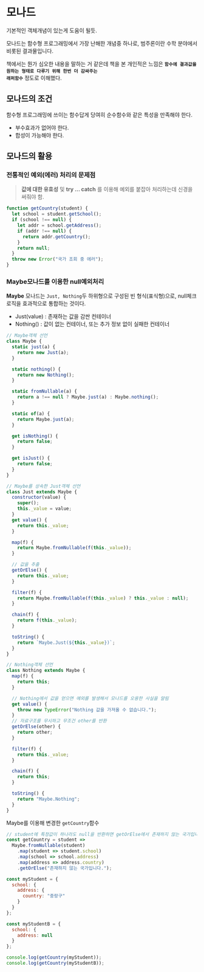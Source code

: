 # 모나드

기본적인 객체개념이 있는게 도움이 될듯.

모나드는 함수형 프로그래밍에서 가장 난해한 개념중 하나로, 범주론이란 수학 분야에서 비롯된 결과물입니다.

책에서는 뭔가 심오한 내용을 말하는 거 같은데 책을 본 개인적은 느낌은
<code>**함수에 결과값을 원하는 형태로 다루기 위해 한번 더 감싸주는 래퍼함수**</code> 정도로 이해했다.

## 모나드의 조건

함수형 프로그래밍에 쓰이는 함수답게 당여히 순수함수와 같은 특성을 만족해야 한다.

- 부수효과가 없어야 한다.
- 합성이 가능해야 한다.

## 모나드의 활용

### 전통적인 예외(에러) 처리의 문제점

> **값에 대한 유효성** 및 **try ... catch** 를 이용해 예외를 붙잡아 처리하는데 신경을 써줘야 함.

```javascript
function getCountry(student) {
  let school = student.getSchool();
  if (school !== null) {
    let addr = school.getAddress();
    if (addr !== null) {
      return addr.getCountry();
    }
    return null;
  }
  throw new Error("국가 조회 중 에러");
}
```

### Maybe모나드를 이용한 null예외처리

**Maybe** 모나드는 <code>Just, Nothing</code>두 하위형으로 구성된 빈 형식(표식형)으로, null체크 로직을 효과적으로 통합하는 것이다.

- Just(value) : 존재하는 값을 감싼 컨테이너
- Nothing() : 값이 없는 컨테이너, 또는 추가 정보 없이 실패한 컨테이너

```javascript
// Maybe객체 선언
class Maybe {
  static just(a) {
    return new Just(a);
  }

  static nothing() {
    return new Nothing();
  }

  static fromNullable(a) {
    return a !== null ? Maybe.just(a) : Maybe.nothing();
  }

  static of(a) {
    return Maybe.just(a);
  }

  get isNothing() {
    return false;
  }

  get isJust() {
    return false;
  }
}

// Maybe를 상속한 Just객체 선언
class Just extends Maybe {
  constructor(value) {
    super();
    this._value = value;
  }
  get value() {
    return this._value;
  }

  map(f) {
    return Maybe.fromNullable(f(this._value));
  }

  // 값을 추출
  getOrElse() {
    return this._value;
  }

  filter(f) {
    return Maybe.fromNullable(f(this._value) ? this._value : null);
  }

  chain(f) {
    return f(this._value);
  }

  toString() {
    return `Maybe.Just(${this._value})`;
  }
}

// Nothing객체 선언
class Nothing extends Maybe {
  map(f) {
    return this;
  }

  // Nothing에서 값을 얻으면 예외를 발생해서 모나드를 오용한 사실을 알림
  get value() {
    throw new TypeError("Nothing 값을 가져올 수 없습니다.");
  }
  // 자료구조를 무시하고 무조건 other를 반환
  getOrElse(other) {
    return other;
  }

  filter(f) {
    return this._value;
  }

  chain(f) {
    return this;
  }

  toString() {
    return "Maybe.Nothing";
  }
}
```

Maybe를 이용해 변경한 <code>getCountry</code>함수

```javascript
// student에 특정값이 하나라도 null을 반환하면 getOrElse에서 존재하지 않는 국가입니다를 반환.
const getCountry = student =>
  Maybe.fromNullable(student)
    .map(student => student.school)
    .map(school => school.address)
    .map(address => address.country)
    .getOrElse("존재하지 않는 국가입니다.");

const myStudent = {
  school: {
    address: {
      country: "중랑구"
    }
  }
};

const myStudentB = {
  school: {
    address: null
  }
};

console.log(getCountry(myStudent));
console.log(getCountry(myStudentB));
```
